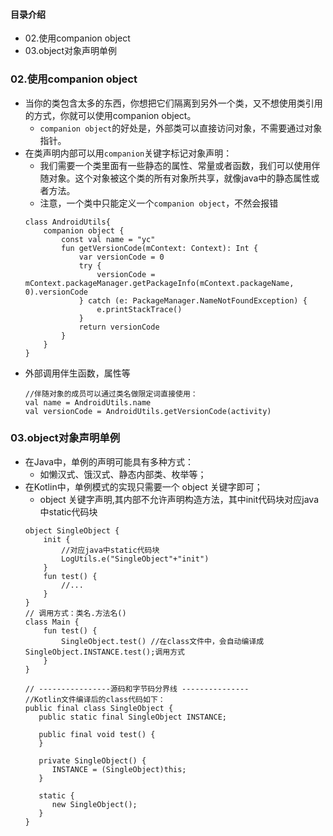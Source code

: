 #### 目录介绍
- 02.使用companion object
- 03.object对象声明单例






### 02.使用companion object
- 当你的类包含太多的东西，你想把它们隔离到另外一个类，又不想使用类引用的方式，你就可以使用companion object。
    - `companion object`的好处是，外部类可以直接访问对象，不需要通过对象指针。
- 在类声明内部可以用`companion`关键字标记对象声明：
    - 我们需要一个类里面有一些静态的属性、常量或者函数，我们可以使用伴随对象。这个对象被这个类的所有对象所共享，就像java中的静态属性或者方法。
    - 注意，一个类中只能定义一个`companion object`，不然会报错
    ```
    class AndroidUtils{
        companion object {
            const val name = "yc"
            fun getVersionCode(mContext: Context): Int {
                var versionCode = 0
                try {
                    versionCode = mContext.packageManager.getPackageInfo(mContext.packageName, 0).versionCode
                } catch (e: PackageManager.NameNotFoundException) {
                    e.printStackTrace()
                }
                return versionCode
            }
        }
    }
    ```
- 外部调用伴生函数，属性等
    ```
    //伴随对象的成员可以通过类名做限定词直接使用：
    val name = AndroidUtils.name
    val versionCode = AndroidUtils.getVersionCode(activity)
    ```
    


### 03.object对象声明单例
- 在Java中，单例的声明可能具有多种方式：
    - 如懒汉式、饿汉式、静态内部类、枚举等；
- 在Kotlin中，单例模式的实现只需要一个 object 关键字即可；
    - object 关键字声明,其内部不允许声明构造方法，其中init代码块对应java中static代码块
    ```
    object SingleObject {
        init {
            //对应java中static代码块
            LogUtils.e("SingleObject"+"init")
        }
        fun test() {
            //...
        }
    }
    // 调用方式：类名.方法名()
    class Main {
        fun test() {
            SingleObject.test() //在class文件中，会自动编译成SingleObject.INSTANCE.test();调用方式
        }
    }
    
    // ----------------源码和字节码分界线 ---------------
    //Kotlin文件编译后的class代码如下：
    public final class SingleObject {
       public static final SingleObject INSTANCE;
    
       public final void test() {
       }
    
       private SingleObject() {
          INSTANCE = (SingleObject)this;
       }
    
       static {
          new SingleObject();
       }
    }
    ```















